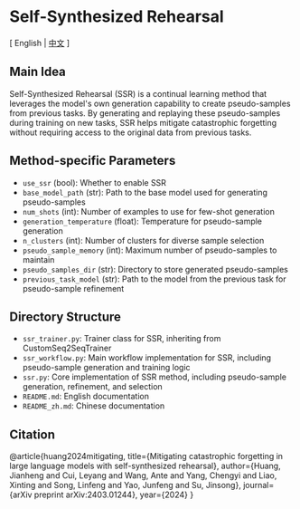 # Self-Synthesized Rehearsal

[ English | [中文](README_zh.md) ]

## Main Idea
Self-Synthesized Rehearsal (SSR) is a continual learning method that leverages the model's own generation capability to create pseudo-samples from previous tasks. By generating and replaying these pseudo-samples during training on new tasks, SSR helps mitigate catastrophic forgetting without requiring access to the original data from previous tasks.

## Method-specific Parameters
- `use_ssr` (bool): Whether to enable SSR
- `base_model_path` (str): Path to the base model used for generating pseudo-samples
- `num_shots` (int): Number of examples to use for few-shot generation
- `generation_temperature` (float): Temperature for pseudo-sample generation
- `n_clusters` (int): Number of clusters for diverse sample selection
- `pseudo_sample_memory` (int): Maximum number of pseudo-samples to maintain
- `pseudo_samples_dir` (str): Directory to store generated pseudo-samples
- `previous_task_model` (str): Path to the model from the previous task for pseudo-sample refinement

## Directory Structure
- `ssr_trainer.py`: Trainer class for SSR, inheriting from CustomSeq2SeqTrainer
- `ssr_workflow.py`: Main workflow implementation for SSR, including pseudo-sample generation and training logic
- `ssr.py`: Core implementation of SSR method, including pseudo-sample generation, refinement, and selection
- `README.md`: English documentation
- `README_zh.md`: Chinese documentation

## Citation
@article{huang2024mitigating,
  title={Mitigating catastrophic forgetting in large language models with self-synthesized rehearsal},
  author={Huang, Jianheng and Cui, Leyang and Wang, Ante and Yang, Chengyi and Liao, Xinting and Song, Linfeng and Yao, Junfeng and Su, Jinsong},
  journal={arXiv preprint arXiv:2403.01244},
  year={2024}
}